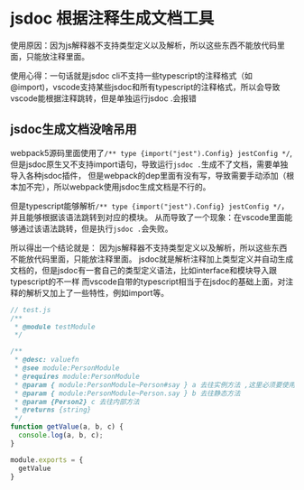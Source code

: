 # jsdoc 根据注释生成文档工具
使用原因：因为js解释器不支持类型定义以及解析，所以这些东西不能放代码里面，只能放注释里面。 
   
使用心得：一句话就是jsdoc cli不支持一些typescript的注释格式（如@import)，vscode支持某些jsdoc和所有typescript的注释格式，所以会导致vscode能根据注释跳转，但是单独运行jsdoc .会报错

## jsdoc生成文档没啥吊用
webpack5源码里面使用了`/** type {import("jest").Config} jestConfig */`, 
但是jsdoc原生又不支持import语句，导致运行`jsdoc .`生成不了文档，需要单独导入各种jsdoc插件，
但是webpack的dep里面有没有写，导致需要手动添加（根本加不完），所以webpack使用jsdoc生成文档是不行的。

但是typescript能够解析`/** type {import("jest").Config} jestConfig */`，并且能够根据该语法跳转到对应的模块。
从而导致了一个现象：在vscode里面能够通过该语法跳转，但是执行`jsdoc .`会失败。

所以得出一个结论就是：
因为js解释器不支持类型定义以及解析，所以这些东西不能放代码里面，只能放注释里面。
jsdoc就是解析注释加上类型定义并自动生成文档的，但是jsdoc有一套自己的类型定义语法，比如interface和模块导入跟typescript的不一样
而vscode自带的typescript相当于在jsdoc的基础上面，对注释的解析又加上了一些特性，例如import等。

```javascript
// test.js
/**
 * @module testModule
 */

/**
 * @desc: valuefn
 * @see module:PersonModule
 * @requires module:PersonModule
 * @param { module:PersonModule~Person#say } a 去往实例方法 ,这里必须要使用~，因为module.export暴露出来的默认都是内部属性
 * @param { module:PersonModule~Person.say } b 去往静态方法
 * @param {Person2} c 去往内部方法
 * @returns {string}
 */
function getValue(a, b, c) {
  console.log(a, b, c);
}

module.exports = {
  getValue
}
```